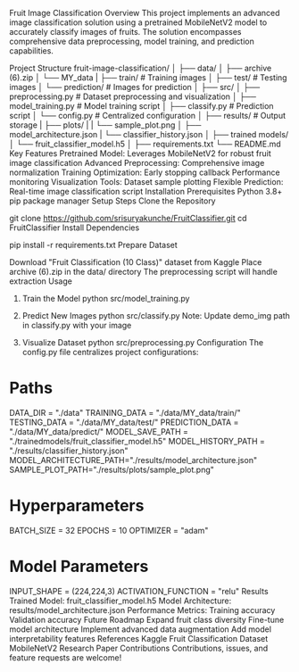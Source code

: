 Fruit Image Classification
Overview
This project implements an advanced image classification solution using a pretrained MobileNetV2 model to accurately classify images of fruits. The solution encompasses comprehensive data preprocessing, model training, and prediction capabilities.

Project Structure
fruit-image-classification/
│
├── data/
│   ├── archive (6).zip
│   └── MY_data
|     ├── train/           # Training images
│     ├── test/            # Testing images
│     └── prediction/      # Images for prediction
│
├── src/
│   ├── preprocessing.py     # Dataset preprocessing and visualization
│   ├── model_training.py    # Model training script
│   ├── classify.py          # Prediction script
│   └── config.py            # Centralized configuration
│
├── results/              # Output storage
|   ├── plots/
|   |    └── sample_plot.png
│   ├── model_architecture.json
|   └── classifier_history.json
│
├── trained models/
│   └── fruit_classifier_model.h5
│
├── requirements.txt
└── README.md
Key Features
Pretrained Model: Leverages MobileNetV2 for robust fruit image classification
Advanced Preprocessing: Comprehensive image normalization
Training Optimization:
Early stopping callback
Performance monitoring
Visualization Tools: Dataset sample plotting
Flexible Prediction: Real-time image classification script
Installation
Prerequisites
Python 3.8+
pip package manager
Setup Steps
Clone the Repository

git clone https://github.com/srisuryakunche/FruitClassifier.git
cd FruitClassifier
Install Dependencies

pip install -r requirements.txt
Prepare Dataset

Download "Fruit Classification (10 Class)" dataset from Kaggle
Place archive (6).zip in the data/ directory
The preprocessing script will handle extraction
Usage
1. Train the Model
python src/model_training.py
2. Predict New Images
python src/classify.py
Note: Update demo_img path in classify.py with your image

3. Visualize Dataset
python src/preprocessing.py
Configuration
The config.py file centralizes project configurations:

# Paths
DATA_DIR = "./data"
TRAINING_DATA = "./data/MY_data/train/"
TESTING_DATA = "./data/MY_data/test/"
PREDICTION_DATA = "./data/MY_data/predict/"
MODEL_SAVE_PATH = "./trainedmodels/fruit_classifier_model.h5"
MODEL_HISTORY_PATH = "./results/classifier_history.json"
MODEL_ARCHITECTURE_PATH="./results/model_architecture.json"
SAMPLE_PLOT_PATH="./results/plots/sample_plot.png"

# Hyperparameters
BATCH_SIZE = 32
EPOCHS = 10
OPTIMIZER = "adam"

# Model Parameters
INPUT_SHAPE = (224,224,3)
ACTIVATION_FUNCTION = "relu"
Results
Trained Model: fruit_classifier_model.h5
Model Architecture: results/model_architecture.json
Performance Metrics:
Training accuracy
Validation accuracy
Future Roadmap
 Expand fruit class diversity
 Fine-tune model architecture
 Implement advanced data augmentation
 Add model interpretability features
References
Kaggle Fruit Classification Dataset
MobileNetV2 Research Paper
Contributions
Contributions, issues, and feature requests are welcome!
